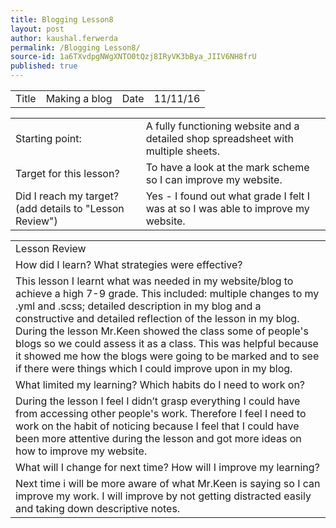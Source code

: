 ```yaml
---
title: Blogging Lesson8
layout: post
author: kaushal.ferwerda
permalink: /Blogging Lesson8/
source-id: 1a6TXvdpgNWgXNTO0tQzj8IRyVK3bBya_JIIV6NH8frU
published: true
---
```

<table>
  <tr>
    <td>Title</td>
    <td>Making a blog</td>
    <td>Date</td>
    <td>11/11/16</td>
  </tr>
</table>


<table>
  <tr>
    <td>Starting point:</td>
    <td>A fully functioning website and a detailed shop spreadsheet with multiple sheets.</td>
  </tr>
  <tr>
    <td>Target for this lesson?</td>
    <td>To have a look at the mark scheme so I can improve my website.</td>
  </tr>
  <tr>
    <td>Did I reach my target? 
(add details to "Lesson Review")</td>
    <td> Yes - I found out what grade I felt I was at so I was able to improve my website.</td>
  </tr>
</table>


<table>
  <tr>
    <td>Lesson Review</td>
  </tr>
  <tr>
    <td>How did I learn? What strategies were effective? </td>
  </tr>
  <tr>
    <td>This lesson I learnt what was needed in my website/blog to achieve a high 7-9 grade. This included: multiple changes to my .yml and .scss; detailed description in my blog and a constructive and detailed reflection of the lesson in my blog. During the lesson Mr.Keen showed the class some of people's blogs so we could assess it as a class. This was helpful because it showed me how the blogs were going to be marked and to see if there were things which I could improve upon in my blog.</td>
  </tr>
  <tr>
    <td>What limited my learning? Which habits do I need to work on? </td>
  </tr>
  <tr>
    <td>During the lesson I feel I didn’t grasp everything I could have from accessing other people's work. Therefore I feel I need to work on the habit of noticing because I feel that I could have been more attentive during the lesson and got more ideas on how to improve my website.</td>
  </tr>
  <tr>
    <td>What will I change for next time? How will I improve my learning?</td>
  </tr>
  <tr>
    <td>Next time i will be more aware of what Mr.Keen is saying so I can improve my work. I will improve by not getting distracted easily and taking down descriptive notes.</td>
  </tr>
</table>


